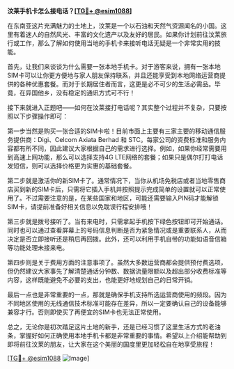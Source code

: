 **汶莱手机卡怎么接电话？[[TG💪+ @esim1088](https://t.me/s/esim1088)]**

在东南亚这片充满魅力的土地上，汶莱是一个以石油和天然气资源闻名的小国。这里有着迷人的自然风光、丰富的文化遗产以及友好的居民。如果你计划前往汶莱旅行或工作，那么了解如何使用当地的手机卡来接听电话无疑是一个非常实用的技能。

首先，让我们来谈谈为什么需要一张本地手机卡。对于游客来说，拥有一张本地SIM卡可以让你更方便地与家人朋友保持联系，并且还能享受到本地网络运营商提供的各种优惠套餐。而对于长期居住者而言，这更是必不可少的生活必需品。毕竟，在异国他乡，没有稳定的通讯方式可不行！

接下来就进入正题吧——如何在汶莱接打电话呢？其实整个过程并不复杂，只要按照以下步骤操作即可：

第一步当然是购买一张合适的SIM卡啦！目前市面上主要有三家主要的移动通信服务提供商：Digi、Celcom Axiata Berhad 和 STC。每家公司的资费标准和服务内容都有所不同，因此建议大家根据自己的需求进行选择。例如，如果你经常需要用到高速上网功能，那么可以选择支持4G LTE网络的套餐；如果只是偶尔打打电话发短信，则可以选择价格更为实惠的基础套餐。

第二步就是激活你的新SIM卡了。通常情况下，当你从机场免税店或者当地零售商店买到新的SIM卡后，只需将它插入手机并按照提示完成简单的设置就可以正常使用了。不过需要注意的是，在某些国家和地区，可能还需要输入PIN码才能解锁SIM卡，请提前准备好相关信息以免耽误行程安排哦！

第三步就是拨号接听了。当有来电时，只需拿起手机按下绿色按钮即可开始通话。同时也可以通过查看屏幕上的号码信息判断是否为紧急情况或是重要联系人，从而决定是否立即接听还是稍后再回拨。此外，还可以利用手机自带的功能如语音信箱等功能处理未接来电。

第四步则是关于费用方面的注意事项了。虽然大多数运营商都会提供预付费选项，但仍然建议大家事先了解清楚通话分钟数、数据流量限额以及超出部分收费标准等内容，这样既能避免不必要的支出，也能更好地规划自己的日常开销。

最后一点也是非常重要的一点，那就是确保手机支持所选运营商使用的频段。因为不同地区使用的无线通信技术标准可能存在差异，所以一定要确认自己的设备能够兼容才行。否则即使买了再便宜的SIM卡也无法正常使用。

总之，无论你是初次踏足这片土地的新手，还是已经习惯了这里生活方式的老油条，掌握好如何正确使用本地手机卡都是非常重要的事情。希望以上介绍能帮助到即将前往汶莱的朋友，让大家在这个美丽的国度里更加轻松自在地享受旅程！

[[TG💪+ @esim1088](https://t.me/s/esim1088) ![Image](https://i.postimg.cc/4NQfJmqS/Snipaste-2025-05-13-00-14-12.png)]